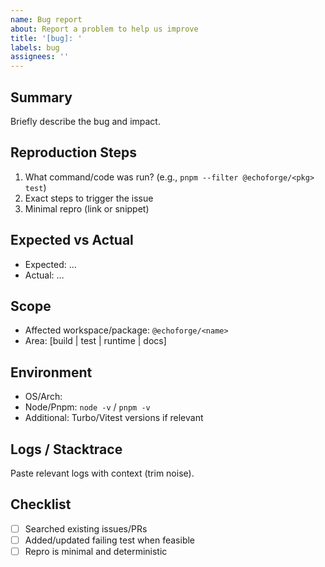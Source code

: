 ```yaml
---
name: Bug report
about: Report a problem to help us improve
title: '[bug]: '
labels: bug
assignees: ''
---
```


## Summary

Briefly describe the bug and impact.

## Reproduction Steps

1. What command/code was run? (e.g., `pnpm --filter @echoforge/<pkg> test`)
2. Exact steps to trigger the issue
3. Minimal repro (link or snippet)

## Expected vs Actual

- Expected: …
- Actual: …

## Scope

- Affected workspace/package: `@echoforge/<name>`
- Area: [build | test | runtime | docs]

## Environment

- OS/Arch:
- Node/Pnpm: `node -v` / `pnpm -v`
- Additional: Turbo/Vitest versions if relevant

## Logs / Stacktrace

Paste relevant logs with context (trim noise).

## Checklist

- [ ] Searched existing issues/PRs
- [ ] Added/updated failing test when feasible
- [ ] Repro is minimal and deterministic
